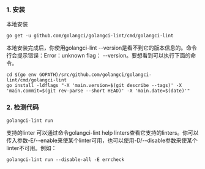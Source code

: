 
### 1. 安装
本地安装
```
go get -u github.com/golangci/golangci-lint/cmd/golangci-lint
```
本地安装完成后，你使用golangci-lint --version是看不到它的版本信息的。命令行会提示错误：Error：unknown flag： --version。要想看到可以执行下面的命令。
```
cd $(go env GOPATH)/src/github.com/golangci/golangci-lint/cmd/golangci-lint
go install -ldflags "-X 'main.version=$(git describe --tags)' -X 'main.commit=$(git rev-parse --short HEAD)' -X 'main.date=$(date)'"
```
### 2. 检测代码
```
golangci-lint run
```
支持的linter
可以通过命令golangci-lint help linters查看它支持的linters。你可以传入参数-E/--enable来使某个linter可用，也可以使用-D/--disable参数来使某个linter不可用。例如：
```
golangci-lint run --disable-all -E errcheck
```
